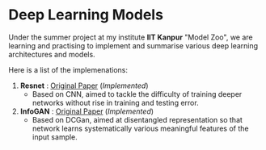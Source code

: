 # Deep Learning Models
Under the summer project at my institute **IIT Kanpur** "Model Zoo", we are learning and practising to implement and summarise various deep learning architectures and models.

Here is a list of the implemenations:
1. **Resnet** : [Original Paper](https://arxiv.org/abs/1512.03385) (*Implemented*)
   * Based on CNN, aimed to tackle the difficulty of training deeper networks without rise in training and testing error.
2. **InfoGAN** : [Original Paper](https://arxiv.org/abs/1606.03657) (*Implemented*)
   * Based on DCGan, aimed at disentangled representation so that network learns systematically various meaningful features of      the input sample. 
  
